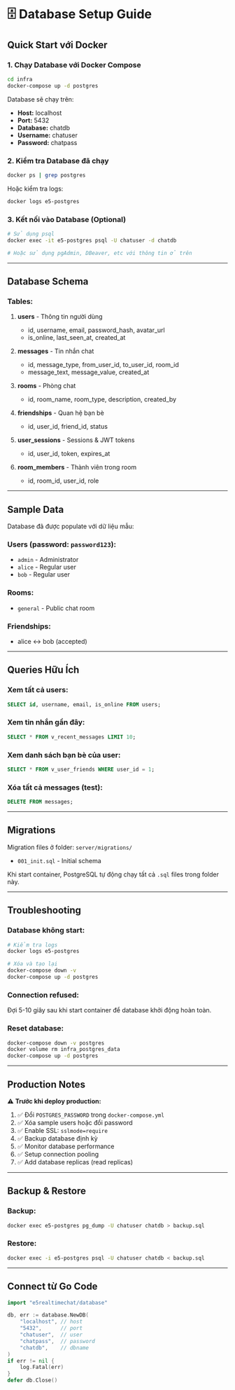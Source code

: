 # 🗄️ Database Setup Guide

## Quick Start với Docker

### 1. Chạy Database với Docker Compose

```bash
cd infra
docker-compose up -d postgres
```

Database sẽ chạy trên:
- **Host:** localhost
- **Port:** 5432
- **Database:** chatdb
- **Username:** chatuser
- **Password:** chatpass

### 2. Kiểm tra Database đã chạy

```bash
docker ps | grep postgres
```

Hoặc kiểm tra logs:

```bash
docker logs e5-postgres
```

### 3. Kết nối vào Database (Optional)

```bash
# Sử dụng psql
docker exec -it e5-postgres psql -U chatuser -d chatdb

# Hoặc sử dụng pgAdmin, DBeaver, etc với thông tin ở trên
```

---

## Database Schema

### Tables:

1. **users** - Thông tin người dùng
   - id, username, email, password_hash, avatar_url
   - is_online, last_seen_at, created_at

2. **messages** - Tin nhắn chat
   - id, message_type, from_user_id, to_user_id, room_id
   - message_text, message_value, created_at

3. **rooms** - Phòng chat
   - id, room_name, room_type, description, created_by

4. **friendships** - Quan hệ bạn bè
   - id, user_id, friend_id, status

5. **user_sessions** - Sessions & JWT tokens
   - id, user_id, token, expires_at

6. **room_members** - Thành viên trong room
   - id, room_id, user_id, role

---

## Sample Data

Database đã được populate với dữ liệu mẫu:

### Users (password: `password123`):
- `admin` - Administrator
- `alice` - Regular user
- `bob` - Regular user

### Rooms:
- `general` - Public chat room

### Friendships:
- alice ↔ bob (accepted)

---

## Queries Hữu Ích

### Xem tất cả users:
```sql
SELECT id, username, email, is_online FROM users;
```

### Xem tin nhắn gần đây:
```sql
SELECT * FROM v_recent_messages LIMIT 10;
```

### Xem danh sách bạn bè của user:
```sql
SELECT * FROM v_user_friends WHERE user_id = 1;
```

### Xóa tất cả messages (test):
```sql
DELETE FROM messages;
```

---

## Migrations

Migration files ở folder: `server/migrations/`

- `001_init.sql` - Initial schema

Khi start container, PostgreSQL tự động chạy tất cả `.sql` files trong folder này.

---

## Troubleshooting

### Database không start:

```bash
# Kiểm tra logs
docker logs e5-postgres

# Xóa và tạo lại
docker-compose down -v
docker-compose up -d postgres
```

### Connection refused:

Đợi 5-10 giây sau khi start container để database khởi động hoàn toàn.

### Reset database:

```bash
docker-compose down -v postgres
docker volume rm infra_postgres_data
docker-compose up -d postgres
```

---

## Production Notes

⚠️ **Trước khi deploy production:**

1. ✅ Đổi `POSTGRES_PASSWORD` trong `docker-compose.yml`
2. ✅ Xóa sample users hoặc đổi password
3. ✅ Enable SSL: `sslmode=require`
4. ✅ Backup database định kỳ
5. ✅ Monitor database performance
6. ✅ Setup connection pooling
7. ✅ Add database replicas (read replicas)

---

## Backup & Restore

### Backup:
```bash
docker exec e5-postgres pg_dump -U chatuser chatdb > backup.sql
```

### Restore:
```bash
docker exec -i e5-postgres psql -U chatuser chatdb < backup.sql
```

---

## Connect từ Go Code

```go
import "e5realtimechat/database"

db, err := database.NewDB(
    "localhost", // host
    "5432",      // port
    "chatuser",  // user
    "chatpass",  // password
    "chatdb",    // dbname
)
if err != nil {
    log.Fatal(err)
}
defer db.Close()
```
